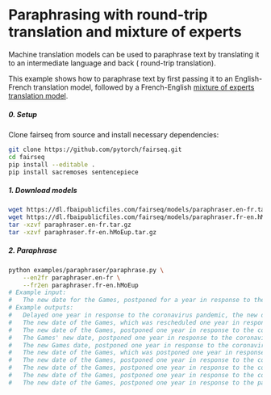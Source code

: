 # Paraphrasing with round-trip translation and mixture of experts

Machine translation models can be used to paraphrase text by translating it to an intermediate language and back (
round-trip translation).

This example shows how to paraphrase text by first passing it to an English-French translation model, followed by a
French-English [mixture of experts translation model](/examples/translation_moe).

##### 0. Setup

Clone fairseq from source and install necessary dependencies:

```bash
git clone https://github.com/pytorch/fairseq.git
cd fairseq
pip install --editable .
pip install sacremoses sentencepiece
```

##### 1. Download models

```bash
wget https://dl.fbaipublicfiles.com/fairseq/models/paraphraser.en-fr.tar.gz
wget https://dl.fbaipublicfiles.com/fairseq/models/paraphraser.fr-en.hMoEup.tar.gz
tar -xzvf paraphraser.en-fr.tar.gz
tar -xzvf paraphraser.fr-en.hMoEup.tar.gz
```

##### 2. Paraphrase

```bash
python examples/paraphraser/paraphrase.py \
    --en2fr paraphraser.en-fr \
    --fr2en paraphraser.fr-en.hMoEup
# Example input:
#   The new date for the Games, postponed for a year in response to the coronavirus pandemic, gives athletes time to recalibrate their training schedules.
# Example outputs:
#   Delayed one year in response to the coronavirus pandemic, the new date of the Games gives athletes time to rebalance their training schedule.
#   The new date of the Games, which was rescheduled one year in response to the coronavirus (CV) pandemic, gives athletes time to rebalance their training schedule.
#   The new date of the Games, postponed one year in response to the coronavirus pandemic, provides athletes with time to rebalance their training schedule.
#   The Games' new date, postponed one year in response to the coronavirus pandemic, gives athletes time to rebalance their training schedule.
#   The new Games date, postponed one year in response to the coronavirus pandemic, gives the athletes time to rebalance their training schedule.
#   The new date of the Games, which was postponed one year in response to the coronavirus pandemic, gives the athletes time to rebalance their training schedule.
#   The new date of the Games, postponed one year in response to the coronavirus pandemic, gives athletes time to rebalance their training schedule.
#   The new date of the Games, postponed one year in response to the coronavirus pandemic, gives athletes time to re-balance their training schedule.
#   The new date of the Games, postponed one year in response to the coronavirus pandemic, gives the athletes time to rebalance their schedule of training.
#   The new date of the Games, postponed one year in response to the pandemic of coronavirus, gives the athletes time to rebalance their training schedule.
```
